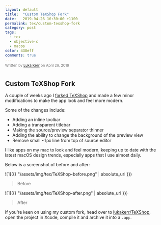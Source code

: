 ```yaml
---
layout: default
title:  "Custom TeXShop Fork"
date:   2019-04-26 10:30:00 +1100
permalink: tex/custom-texshop-fork
category: post
tags:
  - tex
  - objective-c
  - macos
color: 438eff
comments: true
---
```


<small style="color: #777; top: -10px; position: relative">
  Written by <a href="https://github.com/lukakerr">Luka Kerr</a> on April 26, 2019
</small>

## Custom TeXShop Fork

A couple of weeks ago I [forked TeXShop](https://github.com/lukakerr/TeXShop) and made a few minor modifications
to make the app look and feel more modern.

Some of the changes include:

- Adding an inline toolbar
- Adding a transparent titlebar
- Making the source/preview separator thinner
- Adding the ability to change the background of the preview view
- Remove small \~1px line from top of source editor

I like apps on my mac to look and feel modern, keeping up to date with the latest macOS design trends, especially
apps that I use almost daily.

Below is a screenshot of before and after:

![1]({{ "/assets/img/tex/TeXShop-before.png" | absolute_url }})

> Before

![1]({{ "/assets/img/tex/TeXShop-after.png" | absolute_url }})

> After

If you're keen on using my custom fork, head over to [lukakerr/TeXShop](https://github.com/lukakerr/TeXShop),
open the project in Xcode, compile it and archive it into a `.app`.